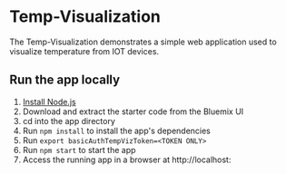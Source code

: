 # Temp-Visualization

The Temp-Visualization demonstrates a simple web application used to visualize temperature from IOT devices.

## Run the app locally

1. [Install Node.js][]
2. Download and extract the starter code from the Bluemix UI
3. cd into the app directory
4. Run `npm install` to install the app's dependencies
5. Run `export basicAuthTempVizToken=<TOKEN ONLY>`
6. Run `npm start` to start the app
7. Access the running app in a browser at http://localhost:<PORT>

[Install Node.js]: https://nodejs.org/en/download/
